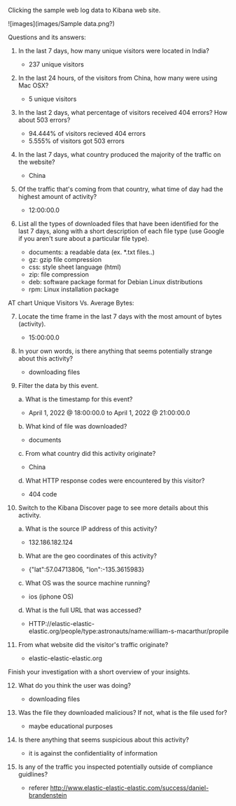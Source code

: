 Clicking the sample web log data to Kibana web site.

![images](images/Sample data.png?)

Questions and its answers:

1. In the last 7 days, how many unique visitors were located in India?
    - 237 unique visitors

2. In the last 24 hours, of the visitors from China, how many were using Mac OSX?
    - 5 unique visitors

3. In the last 2 days, what percentage of visitors received 404 errors? How about 503 errors?
    - 94.444% of visitors recieved 404 errors
    - 5.555% of visitors got 503 errors

4. In the last 7 days, what country produced the majority of the traffic on the website?
    - China

5. Of the traffic that's coming from that country, what time of day had the highest amount of activity?
    - 12:00:00.0

6. List all the types of downloaded files that have been identified for the last 7 days, along with a short description of each file type (use Google if you aren't sure about a particular file type).
    - documents: a readable data (ex. *.txt files..)
    - gz: gzip file compression
    - css: style sheet language (html)
    - zip: file compression
    - deb: software package format for Debian Linux distributions
    - rpm: Linux installation package

AT chart Unique Visitors Vs. Average Bytes:

7. Locate the time frame in the last 7 days with the most amount of bytes (activity).
    - 15:00:00.0
  
8. In your own words, is there anything that seems potentially strange about this activity?
    - downloading files

9. Filter the data by this event.

    a. What is the timestamp for this event? 
      - April 1, 2022 @ 18:00:00.0 to April 1, 2022 @ 21:00:00.0
      
    b. What kind of file was downloaded? 
      - documents
       
    c. From what country did this activity originate? 
      - China
      
    d. What HTTP response codes were encountered by this visitor? 
      - 404 code

10. Switch to the Kibana Discover page to see more details about this activity.

    a. What is the source IP address of this activity? 
      - 132.186.182.124
      
    b. What are the geo coordinates of this activity? 
      - {"lat":57.04713806, "lon":-135.3615983}
    
    c. What OS was the source machine running? 
      - ios (iphone OS)
       
    d. What is the full URL that was accessed? 
      - HTTP://elastic-elastic-elastic.org/people/type:astronauts/name:william-s-macarthur/propile

11. From what website did the visitor's traffic originate?
    - elastic-elastic-elastic.org

Finish your investigation with a short overview of your insights.

12. What do you think the user was doing?
    - downloading files

13. Was the file they downloaded malicious? If not, what is the file used for?
    - maybe educational purposes

14. Is there anything that seems suspicious about this activity?
    - it is against the confidentiality of information

15. Is any of the traffic you inspected potentially outside of compliance guidlines?
    - referer	http://www.elastic-elastic-elastic.com/success/daniel-brandenstein
